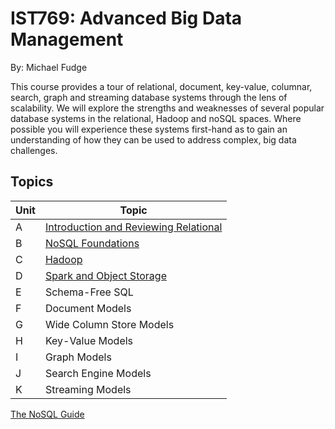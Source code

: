 # IST769: Advanced Big Data Management

By: Michael Fudge

This course provides a tour of relational, document, key-value, columnar, search, graph and streaming database systems through the lens of scalability. We will explore the strengths and weaknesses of several popular database systems in the relational, Hadoop and noSQL spaces. Where possible you will experience these systems first-hand as to gain an understanding of how they can be used to address complex, big data challenges.  
## Topics

Unit | Topic
-----|-----
A | [Introduction and Reviewing Relational](content/A-Intro/index.md)  
B | [NoSQL Foundations](content/B-Foundations/index.md)
C | [Hadoop](content/C-Hadoop/index.md)
D | [Spark and Object Storage](content/D-Spark/index.md)
E | Schema-Free SQL
F | Document Models
G | Wide Column Store Models
H | Key-Value Models
I | Graph Models
J | Search Engine Models
K | Streaming Models

[The NoSQL Guide](nosql.md)